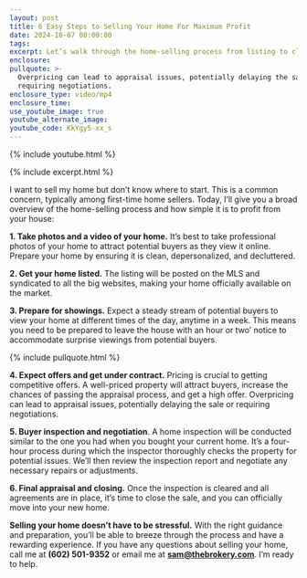```yaml
---
layout: post
title: 6 Easy Steps to Selling Your Home For Maximum Profit
date: 2024-10-07 00:00:00
tags:
excerpt: Let’s walk through the home-selling process from listing to closing.
enclosure:
pullquote: >-
  Overpricing can lead to appraisal issues, potentially delaying the sale or
  requiring negotiations.
enclosure_type: video/mp4
enclosure_time:
use_youtube_image: true
youtube_alternate_image:
youtube_code: KkYgy5-xx_s
---
```

{% include youtube.html %}

{% include excerpt.html %}

I want to sell my home but don’t know where to start. This is a common concern, typically among first-time home sellers. Today, I’ll give you a broad overview of the home-selling process and how simple it is to profit from your house:

**1\. Take photos and a video of your home.** It’s best to take professional photos of your home to attract potential buyers as they view it online. Prepare your home by ensuring it is clean, depersonalized, and decluttered.

**2\. Get your home listed.** The listing will be posted on the MLS and syndicated to all the big websites, making your home officially available on the market.

**3\. Prepare for showings.** Expect a steady stream of potential buyers to view your home at different times of the day, anytime in a week. This means you need to be prepared to leave the house with an hour or two’ notice to accommodate surprise viewings from potential buyers.

{% include pullquote.html %}

**4\. Expect offers and get under contract.** Pricing is crucial to getting competitive offers. A well-priced property will attract buyers, increase the chances of passing the appraisal process, and get a high offer. Overpricing can lead to appraisal issues, potentially delaying the sale or requiring negotiations.

**5\. Buyer inspection and negotiation**. A home inspection will be conducted similar to the one you had when you bought your current home. It’s a four-hour process during which the inspector thoroughly checks the property for potential issues. We’ll then review the inspection report and negotiate any necessary repairs or adjustments.

**6\. Final appraisal and closing.** Once the inspection is cleared and all agreements are in place, it’s time to close the sale, and you can officially move into your new home.

**Selling your home doesn’t have to be stressful.** With the right guidance and preparation, you’ll be able to breeze through the process and have a rewarding experience. If you have any questions about selling your home, call me at **(602) 501-9352** or email me at [**sam@thebrokery.com**](mailto:sam@thebrokery.com). I’m ready to help.